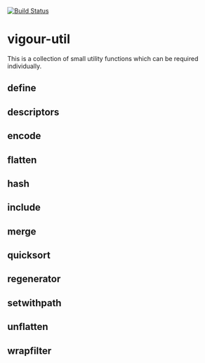 [![Build Status](https://travis-ci.org/vigour-io/util.svg?branch=master)](https://travis-ci.org/vigour-io/util)

# vigour-util

This is a collection of small utility functions which can be required individually.

## define

## descriptors

## encode

## flatten

## hash

## include

## merge

## quicksort

## regenerator

## setwithpath

## unflatten

## wrapfilter
